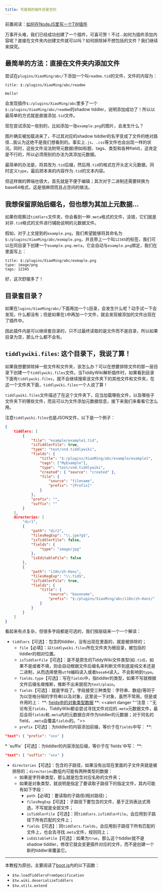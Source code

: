 ```yaml
---
title: 可是我的插件还是空的
---
```


前置阅读：[如何在NodeJS里写一个TW插件](#%E5%A6%82%E4%BD%95%E5%9C%A8NodeJS%E9%87%8C%E5%86%99%E4%B8%80%E4%B8%AATW%E6%8F%92%E4%BB%B6)

万事开头难，我们已经成功创建了一个插件，可喜可贺！不过...如何为插件添加内容呢？直接在文件夹内创建文件就可以吗？如何排除掉不想包括的文件？我们继续来探究。

## 最简单的方法：直接在文件夹内添加文件

尝试在`plugins/XiaoMing/abc/`下添加一个叫`readme.tid`的文件，文件的内容为：

```tiddlywiki5
title: $:/plugins/XiaoMing/abc/readme

Hello!
```

会发现插件`$:/plugins/XiaoMing/abc`里多了一个`$:/plugins/XiaoMing/abc/readme`的shadow tiddler，说明添加成功了！所以以最简单的方式就是直接添加`.tid`文件。

现在尝试添加一些别的，比如添加一张`example.png`的图片，会发生什么？

图片确实被加载进来了，不过其对应的shadow tiddler的名字变成了文件的绝对路径...我认为这绝不是我们想看到的。事实上`.js`、`.css`等文件也会出现一样的状况。同时，这些文件没法附带元数据(例如标题、tags、类型和各种field)，这肯定是不行的，所以必须用别的办法为其添加元数据。

最简单的办法是，将其改为`.tid`后缀，然后用`.tid`的格式在开头定义元数据，同时定义`type`，最后把本来的内容作为`.tid`的文本内容。

但这样做的弊端也很大，首先就是不便于编辑；其次对于二进制还需要转换为base64格式，这是很麻烦而且占空间的做法。

## 我想保留原始后缀名，但也想为其加上元数据...

如果你观察过`tiddlers`文件夹，你会看到一种`.meta`格式的文件，没错，它们就是对非`.tid`格式的文件进行辅助说明的元数据文件。

假如，对于上文提到的`example.png`，我们希望能够将其命名为`$:/plugins/XiaoMing/abc/exmaple.png`，并且带上一个叫`12345`的标签，我们可以在同目录下创建一个`example.png.meta`，它会自动与`esample.png`绑定，我们在里面写上：

```properties
title: $:/plugins/XiaoMing/abc/exmaple.png
type: image/png
tags: 12345
```

好，这次舒服多了！

## 目录套目录？

如果在`lugins/XiaoMing/abc/`下面再加一个`1`目录，会发生什么呢？动手试一下会发现，什么都没有；但是如果在`1`中再加一个文件，就会发现被添加的文件出现在了插件中。

因此插件内是可以继续套目录的，只不过最终读取的是文件而不是目录，所以如果目录为空，那么什么都不会有。

## `tiddlywiki.files`: 这个目录下，我说了算！

如果我想要排除掉一些文件和文件夹，该怎么办？可以在想要排除文件的那一层目录下创建一个`tiddlywiki.files`文件。当TiddlyWiki解析插件时，如果看到目录下面有`tiddlywiki.files`，就不会继续搜索该文件夹下的其他文件和文件夹，在这一个文件夹下面，`tiddlywiki.files`一个人说了算！

`tiddlywiki.files`文件描述了在这个文件夹下，应当加载哪些文件，以及哪些子文件夹下的哪些文件，而且可以为文件添加元数据信息，接下来我们来看看它怎么用。

注意`tiddlywiki.files`也是JSON文件，以下是一个例子：

```json
{
	tiddlers: [
		{
			"file": "example/example1.tid",
			"isTiddlerFile": true,
			"type": "text/vnd.tiddlywiki",
			"fields": {
				"title": "$:/plugins/XiaoMing/abc/example/example1",
				"tags": ["MyExample"],
				"type": "text/vnd.tiddlywiki",
				"created": { "source": "created" },
				"file": {
					"source": "filename",
					"prefix": "[Prefix]"
				}
			},
			"prefix": "",
			"suffix": ""
		}
	],
	directories: [
		"dir1",
		{
			"path": "dir2",
			"filesRegExp": "\\.jpe?g$",
			"isTiddlerFile": false,
			"fields": {
				"type": "image/jpg"
			},
			"isEditableFile": false
		},
		{
			"path": "i18n/zh-Hans",
			"filesRegExp": "\\.tid$",
			"isTiddlerFile": true,
			"fields": {
				"title": {
					"source": "basename",
					"prefix": "$:/plugins/XiaoMing/abc/i18n/zh-Hans/"
				}
			}
		}
	]
}
```

看起来有点复杂，但很多字段都是可选的，我们按层级来一个一个解读：

* `tiddlers`【可选】：包含的tiddler，没有出现在里面的，就是被排除的；
    * `file`【必填】：以`tiddlywiki.files`所在文件夹为根目录，被包括的tiddler的相对位置。
    * `isTiddlerFile`【可选】：是不是原生的TiddyWiki文件类型(如`.tid`)，如果不是或者不填，则会自动根据文件后缀名来判断文件到底是纯文本还是二进制，从而选择使用`utf8`编码读入或者`base64`读入。不会影响到`type`。
    * `fields.type`【可选】：写在`fields`中，指tiddler的类型，如果不写就根据文件后缀名做推断，推断不出来就视为`text/plain`。
    * `fields`【可选】：就是字段了。字段接受三种类型：字符串、数组(等同于为以空格分隔的字符串)以及对象，这里说一下对象，虽然不常用，但是或许用的上：
**: [fields中的对象类型数据](tiddlywiki.files/fields中的对象类型数据)
**: <<alert danger "''注意：''无论有无`fields`，TiddlyWiki都会尝试寻找文件对应的`.meta`元数据文件，最后会将`fields`和`.meta`内的元数据合并作为tiddler的元数据；对于同名的field，`.meta`会覆盖`fields`的。">>
    * `prefix`【可选】：为tiddler的内容添加前缀，等价于在`fields`中写：
**: <div>

```json
"text": { "prefix": "xxx" }
```
</div>
    * `suffix`【可选】：为tiddler的内容添加后缀，等价于在`fields`中写：
**: <div>

```json
"text": { "suffix": "xxx" }
```
</div>

* `directories`【可选】：包含的子路径，如果没有出现在里面的子文件夹就是被排除的；`directories`数组内可能有两种类型的数据：
    * 如果是字符串类型，那么就是包含对应名称的文件夹；
    * 如果是对象类型，就说明是指定了要读取子路径下的指定文件，其内可能有如下字段：
        * `path`【必填】：要读取的子路径(相对路径)；
        * `filesRegExp`【可选】：子路径下要包含的文件，基于正则表达式筛选，不写就是全部文件；
        * `isTiddlerFile`【可选】：同`tiddlers.isTiddlerFile`，会应用到子路径下所有匹配的文件上；
        * `fields`【可选】：同`tiddlers.fields`，会应用到子路径下所有匹配的文件上，也会去寻找`.meta`文件，规则同上；
        * `isEditableFile`【可选】：如果为`true`，那么这个tiddler就不是shadow tiddler，修改它就会变更插件对应的文件，而不是创建一个新的tiddler来覆盖它。

---
本教程为原创，主要阅读了[boot.js](https://github.com/Jermolene/TiddlyWiki5/blob/master/boot/boot.js)内的以下函数：

* `$tw.loadTiddlersFromSpecification`
* `$tw.wiki.deserializeTiddlers`
* `$tw.utils.extend`